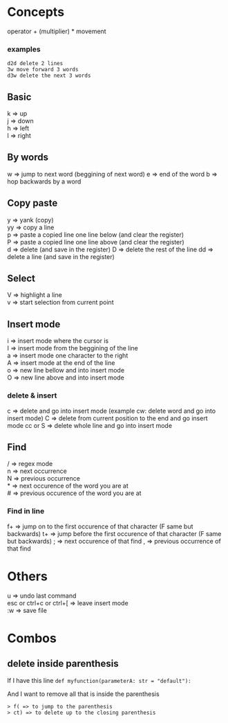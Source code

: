 # Concepts
operator + (multiplier) * movement
### examples
```
d2d delete 2 lines
3w move forward 3 words
d3w delete the next 3 words
```

## Basic
k => up  
j => down  
h => left  
l => right  

## By words
w => jump to next word (beggining of next word) 
e => end of the word
b => hop backwards by a word  

## Copy paste
y => yank (copy)  
yy => copy a line  
p => paste a copied line one line below (and clear the register)  
P => paste a copied line one line above (and clear the register)  
d => delete (and save in the register) 
D => delete the rest of the line
dd => delete a line (and save in the register)  

## Select
V => highlight a line  
v => start selection from current point  

## Insert mode
i => insert mode where the cursor is  
I => insert mode from the beggining of the line  
a => insert mode one character to the right  
A => insert mode at the end of the line  
o => new line bellow and into insert mode  
O => new line above and into insert mode

### delete & insert
c => delete and go into insert mode (example cw: delete word and go into insert mode)
C => delete from current position to the end and go insert mode
cc or S => delete whole line and go into insert mode

## Find
/ => regex mode  
n => next occurrence  
N => previous occurrence  
\* => next occurence of the word you are at  
\# => previous occurence of the word you are at  

### Find in line
f+<character> => jump  on to the first occurence of that character  (F same but backwards)
t+<character> => jump  before the first occurence of that character (F same but backwards)
; => next occurence of that find
, => previous occurrence of that find
  
# Others
u => undo last command  
esc or ctrl+c or ctrl+[ => leave insert mode  
:w => save file  

# Combos
## delete inside parenthesis
If I have this line
`def myfunction(parameterA: str = "default"):`
  
And I want to remove all that is inside the parenthesis
```
> f( => to jump to the parenthesis
> ct) => to delete up to the closing parenthesis
```


